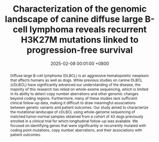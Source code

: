 ---
title:          "Characterization of the genomic landscape of canine diffuse large B-cell lymphoma reveals recurrent H3K27M mutations linked to progression-free survival"
date:           2025-02-08 00:01:00 +0800
selected:       true
pub:            "Scientific Reports"
pub_date:       "2025"
abstract: >-
  Diffuse large B-cell lymphoma (DLBCL) is an aggressive hematopoietic neoplasm that affects humans as well as dogs. While previous studies on canine DLBCL (cDLBCL) have significantly advanced our understanding of the disease, the majority of this research has relied on whole-exome sequencing, which is limited in its ability to detect copy number aberrations and other genomic changes beyond coding regions. Furthermore, many of these studies lack sufficient clinical follow-up data, making it difficult to draw meaningful associations between genetic variants and patient outcomes. Our study aimed to characterize the mutational landscape of cDLBCL using whole-genome sequencing of matched tumor-normal samples obtained from a cohort of 43 dogs previously enrolled in a clinical trial for which longitudinal follow-up was available. We focused on identifying genes that were significantly or recurrently mutated with coding point mutations, copy number aberrations, and their associations with patient outcomes.
cover:          /assets/images/covers/yellow_dog.jpg
authors:
- Anna Darlene van der Heiden
- Raphaela Pensch
- Sophie Agger
- Heather L. Gardner
- William Hendricks
- Victoria Zismann
- Shukmei Wong
- Natalia Briones
- Bryce Turner
- Karin Forsberg-Nilsson
- Cheryl London
- Kerstin Lindblad-Toh*
- Maja Louise Arendt*

links:
  Publication: https://doi.org/10.1038/s41598-025-89245-0
---